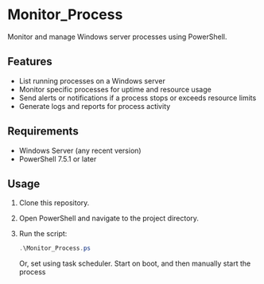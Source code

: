 # Monitor_Process

Monitor and manage Windows server processes using PowerShell.

## Features

- List running processes on a Windows server
- Monitor specific processes for uptime and resource usage
- Send alerts or notifications if a process stops or exceeds resource limits
- Generate logs and reports for process activity

## Requirements

- Windows Server (any recent version)
- PowerShell 7.5.1 or later

## Usage

1. Clone this repository.
2. Open PowerShell and navigate to the project directory.
3. Run the script:

   ```powershell
   .\Monitor_Process.ps
   ```
   Or, set using task scheduler. Start on boot, and then manually start the process

